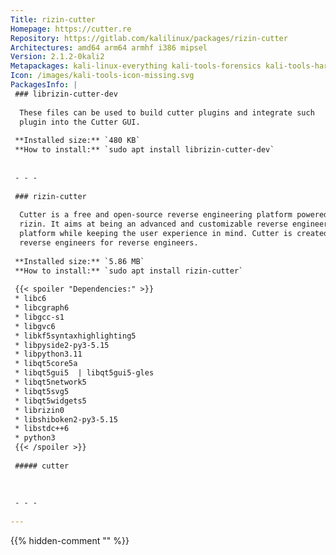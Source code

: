 ```yaml
---
Title: rizin-cutter
Homepage: https://cutter.re
Repository: https://gitlab.com/kalilinux/packages/rizin-cutter
Architectures: amd64 arm64 armhf i386 mipsel
Version: 2.1.2-0kali2
Metapackages: kali-linux-everything kali-tools-forensics kali-tools-hardware kali-tools-respond kali-tools-reverse-engineering 
Icon: /images/kali-tools-icon-missing.svg
PackagesInfo: |
 ### librizin-cutter-dev
 
  These files can be used to build cutter plugins and integrate such
  plugin into the Cutter GUI.
 
 **Installed size:** `480 KB`  
 **How to install:** `sudo apt install librizin-cutter-dev`  
 
 
 - - -
 
 ### rizin-cutter
 
  Cutter is a free and open-source reverse engineering platform powered by
  rizin. It aims at being an advanced and customizable reverse engineering
  platform while keeping the user experience in mind. Cutter is created by
  reverse engineers for reverse engineers.
 
 **Installed size:** `5.86 MB`  
 **How to install:** `sudo apt install rizin-cutter`  
 
 {{< spoiler "Dependencies:" >}}
 * libc6 
 * libcgraph6
 * libgcc-s1 
 * libgvc6
 * libkf5syntaxhighlighting5 
 * libpyside2-py3-5.15 
 * libpython3.11 
 * libqt5core5a 
 * libqt5gui5  | libqt5gui5-gles 
 * libqt5network5 
 * libqt5svg5 
 * libqt5widgets5 
 * librizin0 
 * libshiboken2-py3-5.15 
 * libstdc++6 
 * python3
 {{< /spoiler >}}
 
 ##### cutter
 
 
 
 - - -
 
---
```

{{% hidden-comment "<!--Do not edit anything above this line-->" %}}
